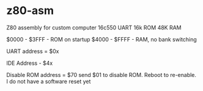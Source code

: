 # z80-asm
Z80 assembly for custom computer
16c550 UART
16k ROM
48K RAM

$0000 - $3FFF - ROM on startup
$4000 - $FFFF - RAM, no bank switching

UART address = $0x

IDE Address - $4x

Disable ROM address = $70
send $01 to disable ROM. Reboot to re-enable. I do not have a software reset yet

